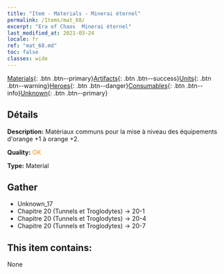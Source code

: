```yaml
---
title: "Item - Materials - Minerai éternel"
permalink: /Items/mat_68/
excerpt: "Era of Chaos  Minerai éternel"
last_modified_at: 2021-03-24
locale: fr
ref: "mat_68.md"
toc: false
classes: wide
---
```

 [Materials](/fr/Items/){: .btn .btn--primary}[Artifacts](/fr/Items/Artifacts/){: .btn .btn--success}[Units](/fr/Items/Units/){: .btn .btn--warning}[Heroes](/fr/Items/Heroes/){: .btn .btn--danger}[Consumables](/fr/Items/Consumables/){: .btn .btn--info}[Unknown](/fr/Items/Unknown/){: .btn .btn--primary}

## Détails
 **Description:** Matériaux communs pour la mise à niveau des équipements d'orange +1 à orange +2.

 **Quality:** <span style="color: #FF8C00">OK</span>

 **Type:** Material

## Gather

*    Unknown_17 
*    Chapitre 20 (Tunnels et Troglodytes) -> 20-1 
*    Chapitre 20 (Tunnels et Troglodytes) -> 20-4 
*    Chapitre 20 (Tunnels et Troglodytes) -> 20-7 

## This item contains:

  None

